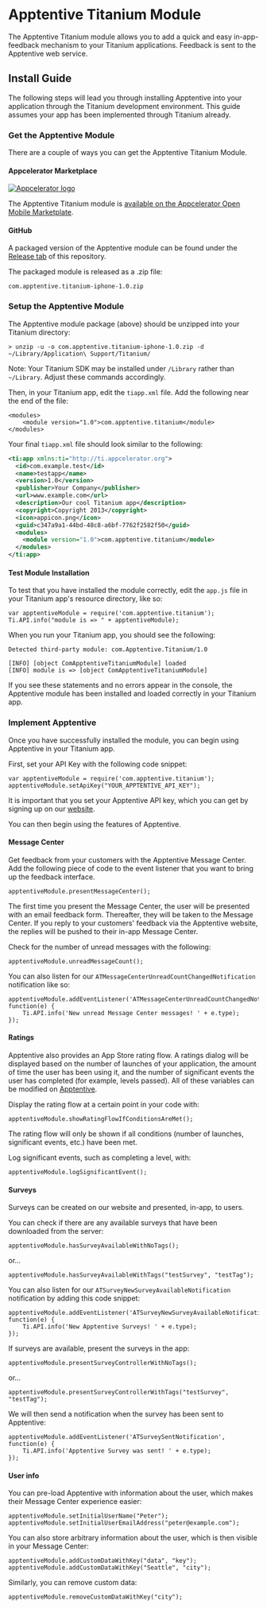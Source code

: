# Apptentive Titanium Module

The Apptentive Titanium module allows you to add a quick and easy in-app-feedback mechanism to your Titanium applications. Feedback is sent to the Apptentive web service.

## Install Guide

The following steps will lead you through installing Apptentive into your application through the Titanium development environment. This guide assumes your app has been implemented through Titanium already.

### Get the Apptentive Module

There are a couple of ways you can get the Apptentive Titanium Module.

#### Appcelerator Marketplace

[![Appcelerator logo](https://raw.github.com/apptentive/apptentive-titanium/master/etc/screenshots/appcelerator_logo.png "Appcelerator Marketplace")](https://marketplace.appcelerator.com/apps/6222?19103220)

The Apptentive Titanium module is [available on the Appcelerator Open Mobile Marketplate](https://marketplace.appcelerator.com/apps/6222?1766037170).

#### GitHub

A packaged version of the Apptentive module can be found under the [Release tab](https://github.com/apptentive/apptentive-titanium/releases) of this repository.

The packaged module is released as a .zip file:

    com.apptentive.titanium-iphone-1.0.zip

### Setup the Apptentive Module

The Apptentive module package (above) should be unzipped into your Titanium directory:

    > unzip -u -o com.apptentive.titanium-iphone-1.0.zip -d ~/Library/Application\ Support/Titanium/

Note: Your Titanium SDK may be installed under `/Library` rather than `~/Library`. Adjust these commands accordingly.

Then, in your Titanium app, edit the `tiapp.xml` file. Add the following near the end of the file:

    <modules>
        <module version="1.0">com.apptentive.titanium</module>
    </modules>

Your final `tiapp.xml` file should look similar to the following:

``` XML
<ti:app xmlns:ti="http://ti.appcelerator.org">
  <id>com.example.test</id>
  <name>testapp</name>
  <version>1.0</version>
  <publisher>Your Company</publisher>
  <url>www.example.com</url>
  <description>Our cool Titanium app</description>
  <copyright>Copyright 2013</copyright>
  <icon>appicon.png</icon>
  <guid>c347a9a1-44bd-48c8-a6bf-7762f2582f50</guid>
  <modules>
    <module version="1.0">com.apptentive.titanium</module>
  </modules>
</ti:app>
```

#### Test Module Installation

To test that you have installed the module correctly, edit the `app.js` file in your Titanium app's resource directory, like so:

    var apptentiveModule = require('com.apptentive.titanium');
    Ti.API.info("module is => " + apptentiveModule);

When you run your Titanium app, you should see the following:

    Detected third-party module: com.Apptentive.Titanium/1.0

    [INFO] [object ComApptentiveTitaniumModule] loaded
    [INFO] module is => [object ComApptentiveTitaniumModule]

If you see these statements and no errors appear in the console, the Apptentive module has been installed and loaded correctly in your Titanium app.

### Implement Apptentive

Once you have successfully installed the module, you can begin using Apptentive in your Titanium app.

First, set your API Key with the following code snippet:

    var apptentiveModule = require('com.apptentive.titanium');
    apptentiveModule.setApiKey("YOUR_APPTENTIVE_API_KEY");

It is important that you set your Apptentive API key, which you can get by signing up on our [website](http://www.apptentive.com/).

You can then begin using the features of Apptentive. 

#### Message Center

Get feedback from your customers with the Apptentive Message Center. Add the following piece of code to the event listener that you want to bring up the feedback interface.

    apptentiveModule.presentMessageCenter();

The first time you present the Message Center, the user will be presented with an email feedback form. Thereafter, they will be taken to the Message Center. If you reply to your customers' feedback via the Apptentive website, the replies will be pushed to their in-app Message Center. 

Check for the number of unread messages with the following:

    apptentiveModule.unreadMessageCount(); 

You can also listen for our `ATMessageCenterUnreadCountChangedNotification` notification like so:

    apptentiveModule.addEventListener('ATMessageCenterUnreadCountChangedNotification', function(e) {
        Ti.API.info('New unread Message Center messages! ' + e.type);
    }); 

#### Ratings

Apptentive also provides an App Store rating flow. A ratings dialog will be displayed based on the number of launches of your application, the amount of time the user has been using it, and the number of significant events the user has completed (for example, levels passed). All of these variables can be modified on [Apptentive](http://apptentive.com).

Display the rating flow at a certain point in your code with:

    apptentiveModule.showRatingFlowIfConditionsAreMet();

The rating flow will only be shown if all conditions (number of launches, significant events, etc.) have been met.

Log significant events, such as completing a level, with:

    apptentiveModule.logSignificantEvent();

#### Surveys

Surveys can be created on our website and presented, in-app, to users.

You can check if there are any available surveys that have been downloaded from the server:

    apptentiveModule.hasSurveyAvailableWithNoTags();

or...

    apptentiveModule.hasSurveyAvailableWithTags("testSurvey", "testTag"); 

You can also listen for our `ATSurveyNewSurveyAvailableNotification` notification by adding this code snippet:

    apptentiveModule.addEventListener('ATSurveyNewSurveyAvailableNotification', function(e) {
        Ti.API.info('New Apptentive Surveys! ' + e.type);
    });

If surveys are available, present the surveys in the app:

    apptentiveModule.presentSurveyControllerWithNoTags();

or...

    apptentiveModule.presentSurveyControllerWithTags("testSurvey", "testTag");

We will then send a notification when the survey has been sent to Apptentive:

    apptentiveModule.addEventListener('ATSurveySentNotification', function(e) {
        Ti.API.info('Apptentive Survey was sent! ' + e.type);
    });

#### User info

You can pre-load Apptentive with information about the user, which makes their Message Center experience easier:

    apptentiveModule.setInitialUserName("Peter");
    apptentiveModule.setInitialUserEmailAddress("peter@example.com");

You can also store arbitrary information about the user, which is then visible in your Message Center:

    apptentiveModule.addCustomDataWithKey("data", "key");
    apptentiveModule.addCustomDataWithKey("Seattle", "city");

Similarly, you can remove custom data:

    apptentiveModule.removeCustomDataWithKey("city");
